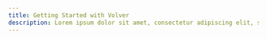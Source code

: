 ```yaml
---
title: Getting Started with Volver
description: Lorem ipsum dolor sit amet, consectetur adipiscing elit, sed do eiusmod tempor incididunt ut labore et dolore magna aliqua. Ut enim ad minim veniam, quis nostrud exercitation ullamco laboris nisi ut aliquip ex ea commodo consequat. 
---
```

<div>
    <code-viewer code="npm i @volverjs/style"></code-viewer>
</div>